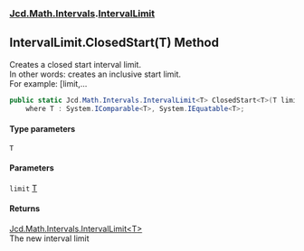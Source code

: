 ### [Jcd.Math.Intervals](Jcd.Math.Intervals.md 'Jcd.Math.Intervals').[IntervalLimit](Jcd.Math.Intervals.IntervalLimit.md 'Jcd.Math.Intervals.IntervalLimit')

## IntervalLimit.ClosedStart<T>(T) Method

Creates a closed start interval limit.  
In other words: creates an inclusive start limit.    
For example: [limit,...

```csharp
public static Jcd.Math.Intervals.IntervalLimit<T> ClosedStart<T>(T limit)
    where T : System.IComparable<T>, System.IEquatable<T>;
```
#### Type parameters

<a name='Jcd.Math.Intervals.IntervalLimit.ClosedStart_T_(T).T'></a>

`T`
#### Parameters

<a name='Jcd.Math.Intervals.IntervalLimit.ClosedStart_T_(T).limit'></a>

`limit` [T](Jcd.Math.Intervals.IntervalLimit.ClosedStart_T_(T).md#Jcd.Math.Intervals.IntervalLimit.ClosedStart_T_(T).T 'Jcd.Math.Intervals.IntervalLimit.ClosedStart<T>(T).T')

#### Returns
[Jcd.Math.Intervals.IntervalLimit&lt;](Jcd.Math.Intervals.IntervalLimit_T_.md 'Jcd.Math.Intervals.IntervalLimit<T>')[T](Jcd.Math.Intervals.IntervalLimit.ClosedStart_T_(T).md#Jcd.Math.Intervals.IntervalLimit.ClosedStart_T_(T).T 'Jcd.Math.Intervals.IntervalLimit.ClosedStart<T>(T).T')[&gt;](Jcd.Math.Intervals.IntervalLimit_T_.md 'Jcd.Math.Intervals.IntervalLimit<T>')  
The new interval limit
